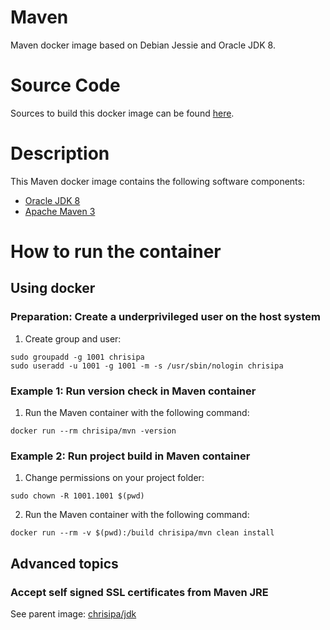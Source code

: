Maven
=====

Maven docker image based on Debian Jessie and Oracle JDK 8.

# Source Code
Sources to build this docker image can be found [here](https://github.com/chrisipa/docker-library/tree/master/debian-pom/java-pom/build-tool-pom/mvn).

# Description

This Maven docker image contains the following software components:

 - [Oracle JDK 8](http://www.oracle.com/technetwork/java/javase/downloads/jdk8-downloads-2133151.html)
 - [Apache Maven 3](https://maven.apache.org/download.cgi)

# How to run the container

## Using docker

### Preparation: Create a underprivileged user on the host system

1. Create group and user:
  ```
  sudo groupadd -g 1001 chrisipa
  sudo useradd -u 1001 -g 1001 -m -s /usr/sbin/nologin chrisipa
  ``` 

### Example 1: Run version check in Maven container 

1. Run the Maven container with the following command:
  ```
  docker run --rm chrisipa/mvn -version
  ```
  
### Example 2: Run project build in Maven container   

1. Change permissions on your project folder:
  ```
  sudo chown -R 1001.1001 $(pwd)
  ```  

2. Run the Maven container with the following command:
  ```
  docker run --rm -v $(pwd):/build chrisipa/mvn clean install  
  ```  

## Advanced topics

### Accept self signed SSL certificates from Maven JRE

See parent image: [chrisipa/jdk](https://github.com/chrisipa/docker-library/tree/master/debian-pom/java-pom/jdk#accept-self-signed-ssl-certificates-from-jre)